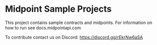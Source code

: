 # Midpoint Sample Projects
This project contains sample contracts and midpoints. For information on how to run see docs.midpointapi.com

To contribute contact us on Discord: https://discord.gg/rEkrNw6aSA
